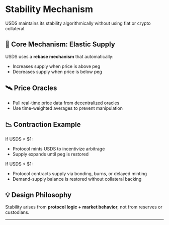 # Stability Mechanism

USDS maintains its stability algorithmically without using fiat or crypto collateral.

## 🧠 Core Mechanism: Elastic Supply

USDS uses a **rebase mechanism** that automatically:
- Increases supply when price is above peg
- Decreases supply when price is below peg

## 🛰️ Price Oracles

- Pull real-time price data from decentralized oracles
- Use time-weighted averages to prevent manipulation

## 📉 Contraction Example

If USDS > $1:
- Protocol mints USDS to incentivize arbitrage
- Supply expands until peg is restored

If USDS < $1:
- Protocol contracts supply via bonding, burns, or delayed minting
- Demand-supply balance is restored without collateral backing

## 💡 Design Philosophy

Stability arises from **protocol logic + market behavior**, not from reserves or custodians.

---
